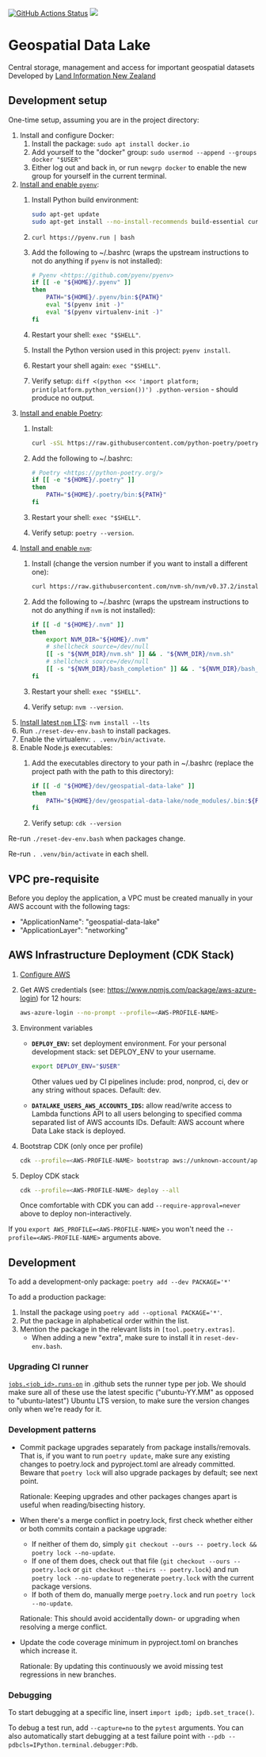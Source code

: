 [![GitHub Actions Status](https://github.com/linz/geospatial-data-lake/workflows/Build/badge.svg)](https://github.com/linz/geospatial-data-lake/actions) ![](https://img.shields.io/badge/WIP-Work%20In%20Progress-orange)

# Geospatial Data Lake
Central storage, management and access for important geospatial datasets
Developed by [Land Information New Zealand](https://github.com/linz)

## Development setup

One-time setup, assuming you are in the project directory:

1. Install and configure Docker:
   1. Install the package: `sudo apt install docker.io`
   1. Add yourself to the "docker" group: `sudo usermod --append --groups docker "$USER"`
   1. Either log out and back in, or run `newgrp docker` to enable the new group for yourself in the current terminal.
1. [Install and enable `pyenv`](https://github.com/pyenv/pyenv#installation):
    1. Install Python build environment:

        ```bash
        sudo apt-get update
        sudo apt-get install --no-install-recommends build-essential curl libbz2-dev libffi-dev liblzma-dev libncurses5-dev libreadline-dev libsqlite3-dev libssl-dev libxml2-dev libxmlsec1-dev llvm make tk-dev wget xz-utils zlib1g-dev
        ```
   1. `curl https://pyenv.run | bash`
   1. Add the following to ~/.bashrc (wraps the upstream instructions to not do anything if `pyenv` is not installed):

       ```bash
       # Pyenv <https://github.com/pyenv/pyenv>
       if [[ -e "${HOME}/.pyenv" ]]
       then
           PATH="${HOME}/.pyenv/bin:${PATH}"
           eval "$(pyenv init -)"
           eval "$(pyenv virtualenv-init -)"
       fi
       ```
   1. Restart your shell: `exec "$SHELL"`.
   1. Install the Python version used in this project: `pyenv install`.
   1. Restart your shell again: `exec "$SHELL"`.
   1. Verify setup: `diff <(python <<< 'import platform; print(platform.python_version())') .python-version` - should produce no output.
1. [Install and enable Poetry](https://python-poetry.org/docs/#installation):
   1. Install:

       ```bash
       curl -sSL https://raw.githubusercontent.com/python-poetry/poetry/master/get-poetry.py | python -
       ```
   1. Add the following to ~/.bashrc:

       ```bash
       # Poetry <https://python-poetry.org/>
       if [[ -e "${HOME}/.poetry" ]]
       then
           PATH="${HOME}/.poetry/bin:${PATH}"
       fi
       ```
   1. Restart your shell: `exec "$SHELL"`.
   1. Verify setup: `poetry --version`.
1. [Install and enable `nvm`](https://github.com/nvm-sh/nvm#installing-and-updating):
   1. Install (change the version number if you want to install a different one):

       ```bash
       curl https://raw.githubusercontent.com/nvm-sh/nvm/v0.37.2/install.sh | bash
       ```
   1. Add the following to ~/.bashrc (wraps the upstream instructions to not do anything if `nvm` is not installed):

       ```bash
       if [[ -d "${HOME}/.nvm" ]]
       then
           export NVM_DIR="${HOME}/.nvm"
           # shellcheck source=/dev/null
           [[ -s "${NVM_DIR}/nvm.sh" ]] && . "${NVM_DIR}/nvm.sh"
           # shellcheck source=/dev/null
           [[ -s "${NVM_DIR}/bash_completion" ]] && . "${NVM_DIR}/bash_completion"
       fi
       ```
   1. Restart your shell: `exec "$SHELL"`.
   1. Verify setup: `nvm --version`.
1. [Install latest `npm` LTS](https://github.com/nvm-sh/nvm#long-term-support): `nvm install --lts`
1. Run `./reset-dev-env.bash` to install packages.
1. Enable the virtualenv: `. .venv/bin/activate`.
1. Enable Node.js executables:
   1. Add the executables directory to your path in ~/.bashrc (replace the project path with the path to this directory):

       ```bash
       if [[ -d "${HOME}/dev/geospatial-data-lake" ]]
       then
           PATH="${HOME}/dev/geospatial-data-lake/node_modules/.bin:${PATH}"
       fi
       ```
   1. Verify setup: `cdk --version`

Re-run `./reset-dev-env.bash` when packages change.

Re-run `. .venv/bin/activate` in each shell.

## VPC pre-requisite

Before you deploy the application, a VPC must be created manually in your AWS account with the following tags:
   - "ApplicationName": "geospatial-data-lake"
   - "ApplicationLayer": "networking"

## AWS Infrastructure Deployment (CDK Stack)

1. [Configure AWS](https://confluence.linz.govt.nz/display/GEOD/Login+to+AWS+Service+Accounts+via+Azure+in+Command+Line)
1. Get AWS credentials (see: https://www.npmjs.com/package/aws-azure-login) for 12 hours:

    ```bash
    aws-azure-login --no-prompt --profile=<AWS-PROFILE-NAME>
    ```
1. Environment variables
   * **`DEPLOY_ENV`:** set deployment environment. 
     For your personal development stack: set DEPLOY_ENV to your username. 
     
     ```bash
     export DEPLOY_ENV="$USER"
     ```
     Other values ued by CI pipelines include: prod, nonprod, ci, dev or any string without spaces. Default: dev.
   * **`DATALAKE_USERS_AWS_ACCOUNTS_IDS`:** allow read/write access to Lambda functions API to all users
    belonging to specified comma separated list of AWS accounts IDs. Default: AWS account where Data
    Lake stack is deployed.
1. Bootstrap CDK (only once per profile)

    ```bash
    cdk --profile=<AWS-PROFILE-NAME> bootstrap aws://unknown-account/ap-southeast-2
    ```
1. Deploy CDK stack

    ```bash
    cdk --profile=<AWS-PROFILE-NAME> deploy --all
    ```
   Once comfortable with CDK you can add `--require-approval=never` above to deploy non-interactively.

If you `export AWS_PROFILE=<AWS-PROFILE-NAME>` you won't need the `--profile=<AWS-PROFILE-NAME>` arguments above.

## Development

To add a development-only package: `poetry add --dev PACKAGE='*'`

To add a production package:

1. Install the package using `poetry add --optional PACKAGE='*'`.
1. Put the package in alphabetical order within the list.
1. Mention the package in the relevant lists in `[tool.poetry.extras]`.
   - When adding a new "extra", make sure to install it in `reset-dev-env.bash`.

### Upgrading CI runner

[`jobs.<job_id>.runs-on`](https://docs.github.com/en/free-pro-team@latest/actions/reference/workflow-syntax-for-github-actions#jobsjob_idruns-on) in .github sets the runner type per job. We should make sure all of these use the latest specific ("ubuntu-YY.MM" as opposed to "ubuntu-latest") Ubuntu LTS version, to make sure the version changes only when we're ready for it.

### Development patterns

- Commit package upgrades separately from package installs/removals. That is, if you want to run `poetry update`, make sure any existing changes to poetry.lock and pyproject.toml are already committed. Beware that `poetry lock` will also upgrade packages by default; see next point.

   Rationale: Keeping upgrades and other packages changes apart is useful when reading/bisecting history.
- When there's a merge conflict in poetry.lock, first check whether either or both commits contain a package upgrade:
   - If neither of them do, simply `git checkout --ours -- poetry.lock && poetry lock --no-update`.
   - If one of them does, check out that file (`git checkout --ours -- poetry.lock` or `git checkout --theirs -- poetry.lock`) and run `poetry lock --no-update` to regenerate `poetry.lock` with the current package versions.
   - If both of them do, manually merge `poetry.lock` and run `poetry lock --no-update`.

   Rationale: This should avoid accidentally down- or upgrading when resolving a merge conflict.
- Update the code coverage minimum in pyproject.toml on branches which increase it.

   Rationale: By updating this continuously we avoid missing test regressions in new branches.

### Debugging

To start debugging at a specific line, insert `import ipdb; ipdb.set_trace()`.

To debug a test run, add `--capture=no` to the `pytest` arguments. You can also automatically start debugging at a test failure point with `--pdb --pdbcls=IPython.terminal.debugger:Pdb`.

